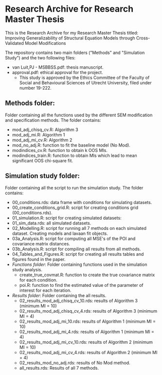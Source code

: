 # Research Archive for Research Master Thesis

This is the Research Archive for my Research Master Thesis titled:
Improving Generalizability of Structural Equation Models through Cross-Validated Model Modifications

The repository contains two main folders ("Methods" and "Simulation Study") and the two following files:
  - van Luit,PJ - MSBBSS.pdf: thesis manuscript.
  - approval.pdf: ethical approval for the project.
    - This study is approved by the Ethics Committee of the Faculty of Social and Behavioural Sciences of Utrecht University, filed under number 19-222.

## Methods folder:
Folder containing all the functions used by the different SEM modification and specification methods.
The folder contains:
   - mod_adj_chisq_cv.R: Algorithm 3
   - mod_adj_mi.R: Algorithm 1
   - mod_adj_mi_cv.R: Algorithm 2
   - mod_no_adj.R: function to fit the baseline model (No Mod).
   - modindices_cv.R: function to obtain k OOS MIs.
   - modindices_train.R: function to obtain MIs which lead to mean significant OOS chi-square fit.
      
## Simulation study folder:
Folder containing all the script to run the simulation study.
The folder contains:
   - 00_conditions.rds: data frame with conditions for simulating datasets.
   - 00_create_conditions_grid.R: script for creating conditions grid (00_conditions.rds).
   - 01_simulation.R: script for creating simulated datasets:
   - 01_sim_data.rds: all simulated datasets.
   - 02_Modelling.R: script for running all 7 methods on each simulated dataset. Creating models and lavaan fit objects.
   - 03a_Analysis.R: script for computing all MSE's of the POI and covariance matrix distances.
   - 03b_Analysis.R: script for compiling all results from all methods.
   - 04_Tables_and_Figures.R: script for creating all results tables and figures found in the paper.
   - *Functions folder*: Folder containing functions used in the simulation study analysis.
      - create_true_covmat.R: function to create the true covariance matrix for each condition.
      - poi.R: function to find the estimated value of the parameter of interest for each iteration.
   - *Results folder*: Folder containing the all results.
      - 02_results_mod_adj_chisq_cv_10.rds: results of Algorithm 3 (minimum MI = 10)
      - 02_results_mod_adj_chisq_cv_4.rds: results of Algorithm 3 (minimum MI = 4)
      - 02_results_mod_adj_mi_10.rds: results of Algorithm 1 (minimum MI = 10)
      - 02_results_mod_adj_mi_4.rds: results of Algorithm 1 (minimum MI = 4)
      - 02_results_mod_adj_mi_cv_10.rds: results of Algorithm 2 (minimum MI = 10)
      - 02_results_mod_adj_mi_cv_4.rds: results of Algorithm 2 (minimum MI = 4)
      - 02_results_mod_no_adj.rds: results of No Mod method.
      - all_results.rds: Results of all 7 methods.
          
